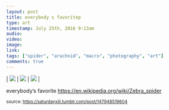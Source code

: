 ```yaml
---
layout: post
title: everybody s favoritep
type: art
timestamp: July 25th, 2016 9:13am
audio: 
video: 
image: 
link: 
tags: ["spider", "arachnid", "macro", "photography", "art"]
comments: true
---
```


| <img src="https://saturdayxiii.github.io/media/147948519604_0.jpg"/> | <img src="https://saturdayxiii.github.io/media/147948519604_1.jpg"/> | <img src="https://saturdayxiii.github.io/media/147948519604_2.jpg"/> |

everybody’s favorite
<a href="https://en.wikipedia.org/wiki/Zebra_spider" target="_blank">https://en.wikipedia.org/wiki/Zebra_spider</a><br/>
 
  
<small>source: https://saturdayxiii.tumblr.com/post/147948519604</small>